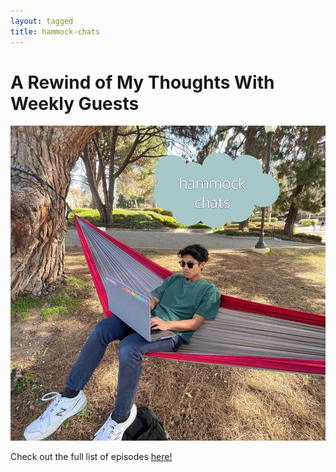 ```yaml
---
layout: tagged
title: hammock-chats
---
```


# A Rewind of My Thoughts With Weekly Guests

<img src="/assets/images/hammock_chats.jpg" class="hammock-img" />

Check out the full list of episodes [here!](https://anchor.fm/hammock-chats)
